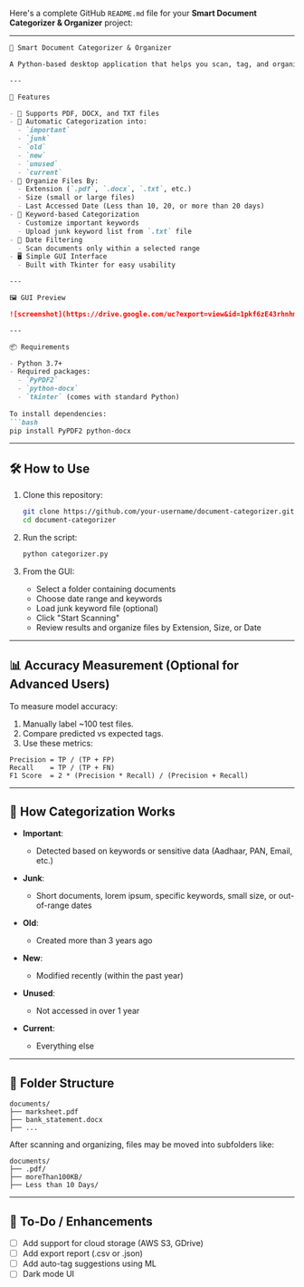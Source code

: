 Here's a complete GitHub `README.md` file for your **Smart Document Categorizer & Organizer** project:

---

````markdown
📁 Smart Document Categorizer & Organizer

A Python-based desktop application that helps you scan, tag, and organize documents automatically using keyword detection, metadata analysis, and file structure logic. Built using `Tkinter`, this tool is ideal for decluttering your document folders.

---

🚀 Features

- 📄 Supports PDF, DOCX, and TXT files
- 🧠 Automatic Categorization into:
  - `important`
  - `junk`
  - `old`
  - `new`
  - `unused`
  - `current`
- 📂 Organize Files By:
  - Extension (`.pdf`, `.docx`, `.txt`, etc.)
  - Size (small or large files)
  - Last Accessed Date (Less than 10, 20, or more than 20 days)
- 🔑 Keyword-based Categorization
  - Customize important keywords
  - Upload junk keyword list from `.txt` file
- 📆 Date Filtering
  - Scan documents only within a selected range
- 🖥️ Simple GUI Interface
  - Built with Tkinter for easy usability

---

🖼️ GUI Preview

![screenshot](https://drive.google.com/uc?export=view&id=1pkf6zE43rhnhm4VwmzCxnXbJXV59UtIW)

---

📦 Requirements

- Python 3.7+
- Required packages:
  - `PyPDF2`
  - `python-docx`
  - `tkinter` (comes with standard Python)
  
To install dependencies:
```bash
pip install PyPDF2 python-docx
````

---

## 🛠️ How to Use

1. Clone this repository:

   ```bash
   git clone https://github.com/your-username/document-categorizer.git
   cd document-categorizer
   ```

2. Run the script:

   ```bash
   python categorizer.py
   ```

3. From the GUI:

   * Select a folder containing documents
   * Choose date range and keywords
   * Load junk keyword file (optional)
   * Click "Start Scanning"
   * Review results and organize files by Extension, Size, or Date

---

## 📊 Accuracy Measurement (Optional for Advanced Users)

To measure model accuracy:

1. Manually label \~100 test files.
2. Compare predicted vs expected tags.
3. Use these metrics:

```text
Precision = TP / (TP + FP)
Recall    = TP / (TP + FN)
F1 Score  = 2 * (Precision * Recall) / (Precision + Recall)
```

---

## 🧠 How Categorization Works

* **Important**:

  * Detected based on keywords or sensitive data (Aadhaar, PAN, Email, etc.)
* **Junk**:

  * Short documents, lorem ipsum, specific keywords, small size, or out-of-range dates
* **Old**:

  * Created more than 3 years ago
* **New**:

  * Modified recently (within the past year)
* **Unused**:

  * Not accessed in over 1 year
* **Current**:

  * Everything else

---

## 📁 Folder Structure

```plaintext
documents/
├── marksheet.pdf
├── bank_statement.docx
├── ...
```

After scanning and organizing, files may be moved into subfolders like:

```plaintext
documents/
├── .pdf/
├── moreThan100KB/
├── Less than 10 Days/
```

---

## 📌 To-Do / Enhancements

* [ ] Add support for cloud storage (AWS S3, GDrive)
* [ ] Add export report (.csv or .json)
* [ ] Add auto-tag suggestions using ML
* [ ] Dark mode UI
